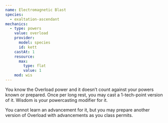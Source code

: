 ```yaml
---
name: Electromagnetic Blast
species:
  - exaltation-ascendant
mechanics:
  - type: powers
    value: overload
    provider:
      model: species
      id: kett
    castAt: 1
    resource:
      max:
        type: flat
        value: 1
    mod: wis
---
```

You know the Overload power and it doesn’t count against your powers known or
prepared. Once per long rest, you may cast a 1-tech-point version of it. Wisdom
is your powercasting modifier for it.

You cannot learn an advancement for it, but you may prepare another version of
Overload with advancements as you class permits.

